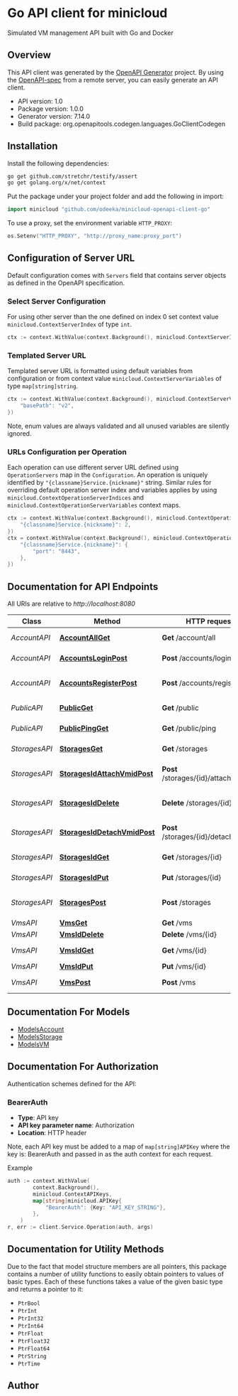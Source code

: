 # Go API client for minicloud

Simulated VM management API built with Go and Docker

## Overview
This API client was generated by the [OpenAPI Generator](https://openapi-generator.tech) project.  By using the [OpenAPI-spec](https://www.openapis.org/) from a remote server, you can easily generate an API client.

- API version: 1.0
- Package version: 1.0.0
- Generator version: 7.14.0
- Build package: org.openapitools.codegen.languages.GoClientCodegen

## Installation

Install the following dependencies:

```sh
go get github.com/stretchr/testify/assert
go get golang.org/x/net/context
```

Put the package under your project folder and add the following in import:

```go
import minicloud "github.com/odeeka/minicloud-openapi-client-go"
```

To use a proxy, set the environment variable `HTTP_PROXY`:

```go
os.Setenv("HTTP_PROXY", "http://proxy_name:proxy_port")
```

## Configuration of Server URL

Default configuration comes with `Servers` field that contains server objects as defined in the OpenAPI specification.

### Select Server Configuration

For using other server than the one defined on index 0 set context value `minicloud.ContextServerIndex` of type `int`.

```go
ctx := context.WithValue(context.Background(), minicloud.ContextServerIndex, 1)
```

### Templated Server URL

Templated server URL is formatted using default variables from configuration or from context value `minicloud.ContextServerVariables` of type `map[string]string`.

```go
ctx := context.WithValue(context.Background(), minicloud.ContextServerVariables, map[string]string{
	"basePath": "v2",
})
```

Note, enum values are always validated and all unused variables are silently ignored.

### URLs Configuration per Operation

Each operation can use different server URL defined using `OperationServers` map in the `Configuration`.
An operation is uniquely identified by `"{classname}Service.{nickname}"` string.
Similar rules for overriding default operation server index and variables applies by using `minicloud.ContextOperationServerIndices` and `minicloud.ContextOperationServerVariables` context maps.

```go
ctx := context.WithValue(context.Background(), minicloud.ContextOperationServerIndices, map[string]int{
	"{classname}Service.{nickname}": 2,
})
ctx = context.WithValue(context.Background(), minicloud.ContextOperationServerVariables, map[string]map[string]string{
	"{classname}Service.{nickname}": {
		"port": "8443",
	},
})
```

## Documentation for API Endpoints

All URIs are relative to *http://localhost:8080*

Class | Method | HTTP request | Description
------------ | ------------- | ------------- | -------------
*AccountAPI* | [**AccountAllGet**](docs/AccountAPI.md#accountallget) | **Get** /account/all | List all accounts
*AccountAPI* | [**AccountsLoginPost**](docs/AccountAPI.md#accountsloginpost) | **Post** /accounts/login | Authenticate an account
*AccountAPI* | [**AccountsRegisterPost**](docs/AccountAPI.md#accountsregisterpost) | **Post** /accounts/register | Register a new account
*PublicAPI* | [**PublicGet**](docs/PublicAPI.md#publicget) | **Get** /public | Show public API status
*PublicAPI* | [**PublicPingGet**](docs/PublicAPI.md#publicpingget) | **Get** /public/ping | Show public API status
*StoragesAPI* | [**StoragesGet**](docs/StoragesAPI.md#storagesget) | **Get** /storages | List all storages
*StoragesAPI* | [**StoragesIdAttachVmidPost**](docs/StoragesAPI.md#storagesidattachvmidpost) | **Post** /storages/{id}/attach/{vmid} | Attach storage to VM
*StoragesAPI* | [**StoragesIdDelete**](docs/StoragesAPI.md#storagesiddelete) | **Delete** /storages/{id} | Delete storage by ID
*StoragesAPI* | [**StoragesIdDetachVmidPost**](docs/StoragesAPI.md#storagesiddetachvmidpost) | **Post** /storages/{id}/detach/{vmid} | Detach storage from VM
*StoragesAPI* | [**StoragesIdGet**](docs/StoragesAPI.md#storagesidget) | **Get** /storages/{id} | Get storage by ID
*StoragesAPI* | [**StoragesIdPut**](docs/StoragesAPI.md#storagesidput) | **Put** /storages/{id} | Update storage size
*StoragesAPI* | [**StoragesPost**](docs/StoragesAPI.md#storagespost) | **Post** /storages | Create a new storage volume
*VmsAPI* | [**VmsGet**](docs/VmsAPI.md#vmsget) | **Get** /vms | List all VMs
*VmsAPI* | [**VmsIdDelete**](docs/VmsAPI.md#vmsiddelete) | **Delete** /vms/{id} | Delete VM
*VmsAPI* | [**VmsIdGet**](docs/VmsAPI.md#vmsidget) | **Get** /vms/{id} | Get VM by ID
*VmsAPI* | [**VmsIdPut**](docs/VmsAPI.md#vmsidput) | **Put** /vms/{id} | Update VM
*VmsAPI* | [**VmsPost**](docs/VmsAPI.md#vmspost) | **Post** /vms | Create a new VM


## Documentation For Models

 - [ModelsAccount](docs/ModelsAccount.md)
 - [ModelsStorage](docs/ModelsStorage.md)
 - [ModelsVM](docs/ModelsVM.md)


## Documentation For Authorization


Authentication schemes defined for the API:
### BearerAuth

- **Type**: API key
- **API key parameter name**: Authorization
- **Location**: HTTP header

Note, each API key must be added to a map of `map[string]APIKey` where the key is: BearerAuth and passed in as the auth context for each request.

Example

```go
auth := context.WithValue(
		context.Background(),
		minicloud.ContextAPIKeys,
		map[string]minicloud.APIKey{
			"BearerAuth": {Key: "API_KEY_STRING"},
		},
	)
r, err := client.Service.Operation(auth, args)
```


## Documentation for Utility Methods

Due to the fact that model structure members are all pointers, this package contains
a number of utility functions to easily obtain pointers to values of basic types.
Each of these functions takes a value of the given basic type and returns a pointer to it:

* `PtrBool`
* `PtrInt`
* `PtrInt32`
* `PtrInt64`
* `PtrFloat`
* `PtrFloat32`
* `PtrFloat64`
* `PtrString`
* `PtrTime`

## Author



